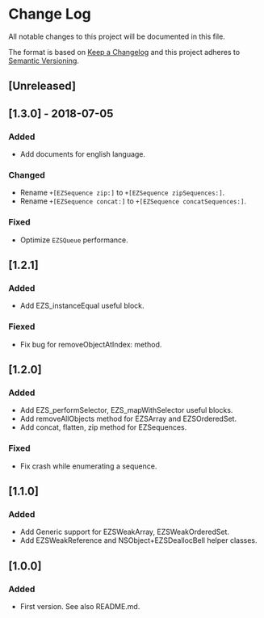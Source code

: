 
# Change Log

All notable changes to this project will be documented in this file.

The format is based on [Keep a Changelog](http://keepachangelog.com/en/1.0.0/)
and this project adheres to [Semantic Versioning](http://semver.org/spec/v2.0.0.html).

## [Unreleased]

## [1.3.0] - 2018-07-05

### Added

- Add documents for english language.

### Changed

- Rename `+[EZSequence zip:]`  to `+[EZSequence zipSequences:]`.
- Rename `+[EZSequence concat:]` to `+[EZSequence concatSequences:]`.

### Fixed

- Optimize `EZSQueue` performance.

## [1.2.1]

### Added

- Add EZS_instanceEqual useful block.

### Fiexed

- Fix bug for removeObjectAtIndex: method.

## [1.2.0]

### Added

- Add EZS_performSelector, EZS_mapWithSelector useful blocks.
- Add removeAllObjects method for EZSArray and EZSOrderedSet.
- Add concat, flatten, zip method for EZSequences.

### Fixed

- Fix crash while enumerating a sequence.

## [1.1.0] 

### Added

- Add Generic support for EZSWeakArray, EZSWeakOrderedSet.
- Add EZSWeakReference and NSObject+EZSDeallocBell helper classes.

## [1.0.0]

### Added

- First version. See also README.md.
